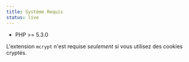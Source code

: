 ```yaml
---
title: Système Requis
status: live
---
```


* PHP >= 5.3.0

L'extension `mcrypt` n'est requise *seulement* si vous utilisez des cookies cryptés.
